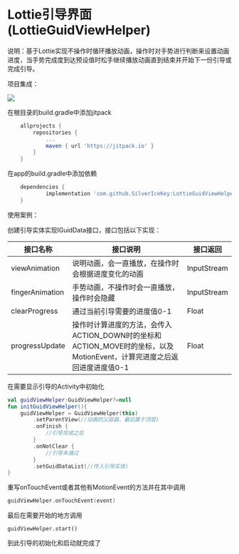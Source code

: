 # Lottie引导界面(LottieGuidViewHelper)

说明：基于Lottie实现不操作时循环播放动画，操作时对手势进行判断来设置动画进度，当手势完成度到达预设值时松手继续播放动画直到结束并开始下一份引导或完成引导。

项目集成：

[![](https://jitpack.io/v/SilverIceKey/LottieGuidViewHelper.svg)](https://jitpack.io/#SilverIceKey/LottieGuidViewHelper)

在根目录的build.gradle中添加jitpack

```groovy
	allprojects {
		repositories {
			...
			maven { url 'https://jitpack.io' }
		}
	}
```

在app的build.gradle中添加依赖

```groovy
	dependencies {
	        implementation 'com.github.SilverIceKey:LottieGuidViewHelper:Tag'
	}
```

使用案例：

创建引导实体实现IGuidData接口，接口包括以下实现：

| 接口名称        | 接口说明                                                     | 接口返回    |
| --------------- | ------------------------------------------------------------ | ----------- |
| viewAnimation   | 说明动画，会一直播放，在操作时会根据进度变化的动画           | InputStream |
| fingerAnimation | 手势动画，不操作时会一直播放，操作时会隐藏                   | InputStream |
| clearProgress   | 通过当前引导需要的进度值0-1                                  | Float       |
| progressUpdate  | 操作时计算进度的方法，会传入ACTION_DOWN时的坐标和ACTION_MOVE时的坐标，以及MotionEvent，计算完进度之后返回进度进度值0-1 | Float       |

在需要显示引导的Activity中初始化

```kotlin
val guidViewHelper:GuidViewHelper?=null
fun initGuidViewHelper(){
	guidViewHelper = GuidViewHelper(this)
    	.setParentView(//动画的父容器，最后置于顶层)
    	.onFinish {
    	    //引导完成之后
    	}
    	.onNotClear {
			//引导未通过
    	}
    	.setGuidDataList(//传入引导实体)
}
```

重写onTouchEvent或者其他有MotionEvent的方法并在其中调用

```kotlin
guidViewHelper.onTouchEvent(event)
```

最后在需要开始的地方调用

`guidViewHelper.start()`

到此引导的初始化和启动就完成了

